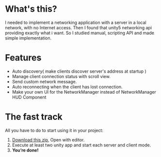 # What's this?
I needed to implement a networking application with a server in a local network, with no Internet access.
Then I found that unity5 networking api providing exactly what i want.
So I studied manual, scripting API and made simple implementation.


# Features
- Auto discovery( make clients discover server's address at startup )
- Manage client connection status with scroll view.
- Send custom network message.
- Auto reconnecting when the client has lost connection.
- Make your own UI for the NetworkManager instead of NetworkManager HUD Component

# The fast track
All you have to do to start using it in your project:

1. [Download this zip](https://github.com/ifndefdeadmau5/unity5-networking-HLAPI-getting-started/archive/master.zip), Open with editor.
2. Execute at least two unity app and start each server and client mode.
3. **You’re done!**
